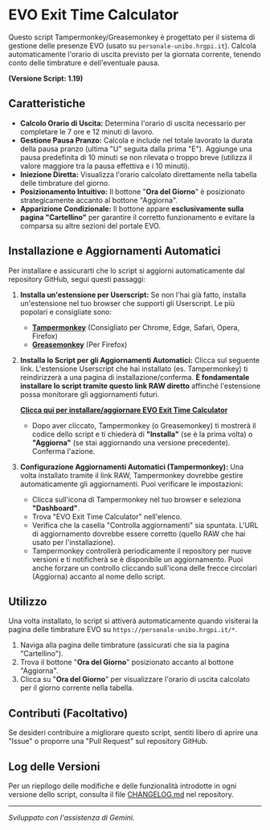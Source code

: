 # EVO Exit Time Calculator

Questo script Tampermonkey/Greasemonkey è progettato per il sistema di gestione delle presenze EVO (usato su `personale-unibo.hrgpi.it`). Calcola automaticamente l'orario di uscita previsto per la giornata corrente, tenendo conto delle timbrature e dell'eventuale pausa.

**(Versione Script: 1.19)**

## Caratteristiche

* **Calcolo Orario di Uscita:** Determina l'orario di uscita necessario per completare le 7 ore e 12 minuti di lavoro.
* **Gestione Pausa Pranzo:** Calcola e include nel totale lavorato la durata della pausa pranzo (ultima "U" seguita dalla prima "E"). Aggiunge una pausa predefinita di 10 minuti se non rilevata o troppo breve (utilizza il valore maggiore tra la pausa effettiva e i 10 minuti).
* **Iniezione Diretta:** Visualizza l'orario calcolato direttamente nella tabella delle timbrature del giorno.
* **Posizionamento Intuitivo:** Il bottone "**Ora del Giorno**" è posizionato strategicamente accanto al bottone "Aggiorna".
* **Apparizione Condizionale:** Il bottone appare **esclusivamente sulla pagina "Cartellino"** per garantire il corretto funzionamento e evitare la comparsa su altre sezioni del portale EVO.

## Installazione e Aggiornamenti Automatici

Per installare e assicurarti che lo script si aggiorni automaticamente dal repository GitHub, segui questi passaggi:

1.  **Installa un'estensione per Userscript:** Se non l'hai già fatto, installa un'estensione nel tuo browser che supporti gli Userscript. Le più popolari e consigliate sono:
    * [**Tampermonkey**](https://www.tampermonkey.net/) (Consigliato per Chrome, Edge, Safari, Opera, Firefox)
    * [**Greasemonkey**](https://addons.mozilla.org/en-US/firefox/addon/greasemonkey/) (Per Firefox)

2.  **Installa lo Script per gli Aggiornamenti Automatici:**
    Clicca sul seguente link. L'estensione Userscript che hai installato (es. Tampermonkey) ti reindirizzerà a una pagina di installazione/conferma. **È fondamentale installare lo script tramite questo link RAW diretto** affinché l'estensione possa monitorare gli aggiornamenti futuri.

    [**Clicca qui per installare/aggiornare EVO Exit Time Calculator**](https://raw.githubusercontent.com/stefano-salvatore7/evo-exit-time-calc/main/evo-exit-time-calculator.user.js)

    * Dopo aver cliccato, Tampermonkey (o Greasemonkey) ti mostrerà il codice dello script e ti chiederà di **"Installa"** (se è la prima volta) o **"Aggiorna"** (se stai aggiornando una versione precedente). Conferma l'azione.

3.  **Configurazione Aggiornamenti Automatici (Tampermonkey):**
    Una volta installato tramite il link RAW, Tampermonkey dovrebbe gestire automaticamente gli aggiornamenti. Puoi verificare le impostazioni:
    * Clicca sull'icona di Tampermonkey nel tuo browser e seleziona **"Dashboard"**.
    * Trova "EVO Exit Time Calculator" nell'elenco.
    * Verifica che la casella "Controlla aggiornamenti" sia spuntata. L'URL di aggiornamento dovrebbe essere corretto (quello RAW che hai usato per l'installazione).
    * Tampermonkey controllerà periodicamente il repository per nuove versioni e ti notificherà se è disponibile un aggiornamento. Puoi anche forzare un controllo cliccando sull'icona delle frecce circolari (Aggiorna) accanto al nome dello script.

## Utilizzo

Una volta installato, lo script si attiverà automaticamente quando visiterai la pagina delle timbrature EVO su `https://personale-unibo.hrgpi.it/*`.

1.  Naviga alla pagina delle timbrature (assicurati che sia la pagina "Cartellino").
2.  Trova il bottone "**Ora del Giorno**" posizionato accanto al bottone "Aggiorna".
3.  Clicca su "**Ora del Giorno**" per visualizzare l'orario di uscita calcolato per il giorno corrente nella tabella.

## Contributi (Facoltativo)

Se desideri contribuire a migliorare questo script, sentiti libero di aprire una "Issue" o proporre una "Pull Request" sul repository GitHub.

## Log delle Versioni

Per un riepilogo delle modifiche e delle funzionalità introdotte in ogni versione dello script, consulta il file [CHANGELOG.md](CHANGELOG.md) nel repository.

---

*Sviluppato con l'assistenza di Gemini.*

